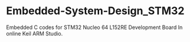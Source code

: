 # Embedded-System-Design_STM32
Embedded C codes for STM32 Nucleo 64 L152RE Development Board In online Keil ARM Studio.
